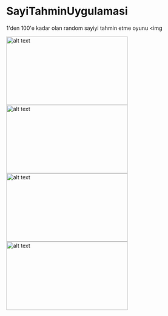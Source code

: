 # SayiTahminUygulamasi
1'den 100'e kadar olan random sayiyi tahmin etme oyunu
<img  


<img src="https://ibb.co/S64SYs8" alt="alt text" width="320" height="180">
<img src="https://r.resimlink.com/OjhdT6.png" alt="alt text" width="320" height="180">
<img src="https://r.resimlink.com/vtAYx452.png" alt="alt text" width="320" height="180">
<img src="https://r.resimlink.com/4AV3ywfcE.png" alt="alt text" width="320" height="180">
